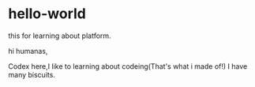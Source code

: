 # hello-world
this for learning about platform.

hi humanas,

Codex here,I like to learning about codeing(That's what i made of!)
I have many biscuits.
